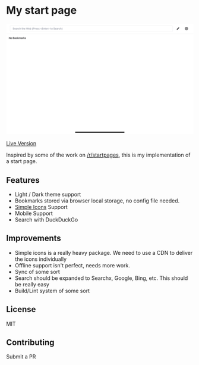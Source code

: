 # My start page

<p align="center">
  <img src="screenshot-uvastartpage-bookmarks.png" alt="Next.js and TypeScript">
</p>

[Live Version](https://uvastartpage-bookmarks.vercel.app)

Inspired by some of the work on [/r/startpages](https://reddit.com/r/startpages), this is my implementation of a start page.

## Features

- Light / Dark theme support
- Bookmarks stored via browser local storage, no config file needed.
- [Simple Icons](https://simpleicons.org/) Support
- Mobile Support
- Search with DuckDuckGo

## Improvements

- Simple icons is a really heavy package. We need to use a CDN to deliver the icons individually
- Offline support isn't perfect, needs more work.
- Sync of some sort
- Search should be expanded to Searchx, Google, Bing, etc. This should be really easy
- Build/Lint system of some sort

## License

MIT

## Contributing

Submit a PR

